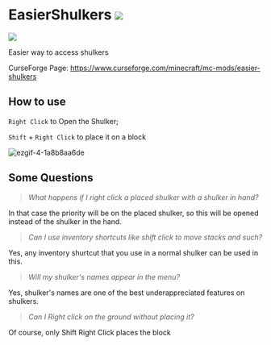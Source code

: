 # EasierShulkers ![](http://cf.way2muchnoise.eu/full_easier-shulkers_downloads.svg) 
![](http://cf.way2muchnoise.eu/versions/easier-shulkers.svg)

Easier way to access shulkers

CurseForge Page: https://www.curseforge.com/minecraft/mc-mods/easier-shulkers

## How to use
`Right Click` to Open the Shulker;

`Shift` + `Right Click` to place it on a block

![ezgif-4-1a8b8aa6de](https://user-images.githubusercontent.com/19254233/195892603-81128107-e1cb-4773-b862-5d64731ecfc6.gif)

## Some Questions

> *What happens if I right click a placed shulker with a shulker in hand?*

In that case the priority will be on the placed shulker, so this will be opened instead of the shulker in the hand.

> *Can I use inventory shortcuts like shift click to move stacks and such?*

Yes, any inventory shurtcut that you use in a normal shulker can be used in this.

> *Will my shulker's names appear in the menu?*

Yes, shulker's names are one of the best underappreciated features on shulkers.

> *Can I Right click on the ground without placing it?*

Of course, only Shift Right Click places the block
